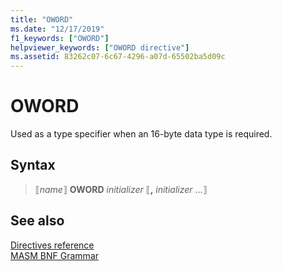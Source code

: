 ```yaml
---
title: "OWORD"
ms.date: "12/17/2019"
f1_keywords: ["OWORD"]
helpviewer_keywords: ["OWORD directive"]
ms.assetid: 83262c07-6c67-4296-a07d-65502ba5d09c
---
```

# OWORD

Used as a type specifier when an 16-byte data type is required.

## Syntax

> ⟦*name*⟧ **OWORD**  *initializer* ⟦__,__ *initializer* ...⟧

## See also

[Directives reference](directives-reference.md)<br/>
[MASM BNF Grammar](masm-bnf-grammar.md)
